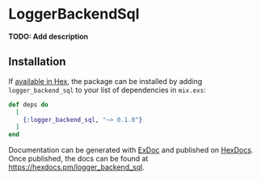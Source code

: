 # LoggerBackendSql

**TODO: Add description**

## Installation

If [available in Hex](https://hex.pm/docs/publish), the package can be installed
by adding `logger_backend_sql` to your list of dependencies in `mix.exs`:

```elixir
def deps do
  [
    {:logger_backend_sql, "~> 0.1.0"}
  ]
end
```

Documentation can be generated with [ExDoc](https://github.com/elixir-lang/ex_doc)
and published on [HexDocs](https://hexdocs.pm). Once published, the docs can
be found at <https://hexdocs.pm/logger_backend_sql>.

